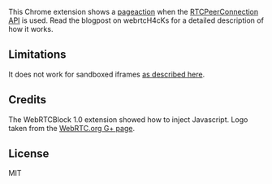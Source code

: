 This Chrome extension shows a [pageaction](https://developer.chrome.com/extensions/pageAction#method-show) when the [RTCPeerConnection API](http://w3c.github.io/webrtc-pc/) is used.
Read the blogpost on webrtcH4cKs for a detailed description of how it works.

## Limitations
It does not work for sandboxed iframes [as described here](https://github.com/diafygi/webrtc-ips/pull/8).

## Credits
The WebRTCBlock 1.0 extension showed how to inject Javascript.
Logo taken from the [WebRTC.org G+ page](https://plus.google.com/+WebRTCorg/posts).

## License
MIT
